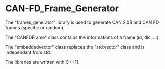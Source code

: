 # CAN-FD_Frame_Generator

The "frames_generator" library is used to generate CAN 2.0B and CAN FD frames (specific or random).

The "CANFDFrame" class contains the informations of a frame (id, dlc, ...).

The "embeddedvector" class replaces the "std:vector" class and is independant from std.

The libraries are written with C++11.
